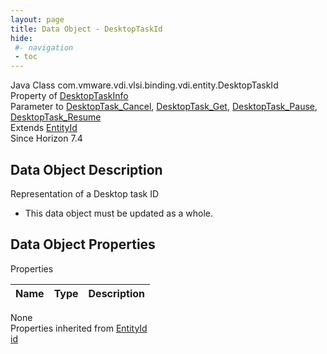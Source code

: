 ```yaml
---
layout: page
title: Data Object - DesktopTaskId
hide:
 #- navigation
 - toc
---
```


  
 
  



Java Class
    com.vmware.vdi.vlsi.binding.vdi.entity.DesktopTaskId  
Property of
     [DesktopTaskInfo](vdi.task.DesktopTask.DesktopTaskInfo.md#field_detail)  
Parameter to
     [DesktopTask_Cancel](vdi.task.DesktopTask.md#cancel), [DesktopTask_Get](vdi.task.DesktopTask.md#get), [DesktopTask_Pause](vdi.task.DesktopTask.md#pause), [DesktopTask_Resume](vdi.task.DesktopTask.md#resume)  
Extends
     [EntityId](vdi.EntityId.md)  
Since 
    Horizon 7.4

## Data Object Description 

Representation of a Desktop task ID 

  * This data object must be updated as a whole.



## Data Object Properties

Properties

Name |  Type |  Description   
---|---|---  
None  
Properties inherited from [EntityId](vdi.EntityId.md)  
[id](vdi.EntityId.md#id)  
  
  

  
  


